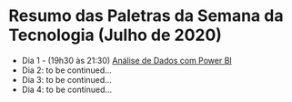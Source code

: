 # Resumo das Paletras da Semana da Tecnologia (Julho de 2020)

* Dia 1 - (19h30 às 21:30) [Análise de Dados com Power BI](https://github.com/giseleml/semanaTechUnicesumar/blob/master/Dia1/dia1.mk)
* Dia 2: to be continued...
* Dia 3: to be continued...
* Dia 4: to be continued...